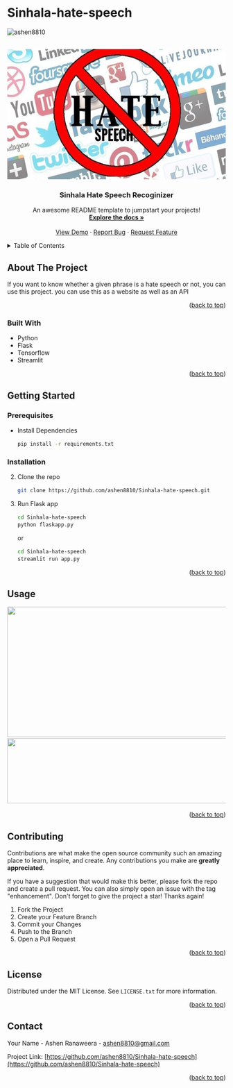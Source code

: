 # Sinhala-hate-speech
<img src="https://komarev.com/ghpvc/?username=ashen8810&label=Profile%20views&color=0e75b6&style=flat" alt="ashen8810" /> </p>
<a name="readme-top"></a>


<br />
<div align="center">
  <a href="https://github.com/ashen8810/Sinhala-hate-speech">
    <img src="images/1520125946303.jpg" alt="Logo" width="600" height="300">
  </a>

  <h3 align="center">Sinhala Hate Speech Recoginizer</h3>

   <p align="center">
    An awesome README template to jumpstart your projects!
    <br />
    <a href="https://github.com/ashen8810/Sinhala-hate-speech"><strong>Explore the docs »</strong></a>
    <br />
    <br />
    <a href="https://sinhala-hate-speech.up.railway.app/">View Demo</a>
    ·
    <a href="https://github.com/ashen8810/Sinhala-hate-speech/issues">Report Bug</a>
    ·
    <a href="https://github.com/ashen8810/Sinhala-hate-speech/issues">Request Feature</a>
  </p>
</div>


<!-- TABLE OF CONTENTS -->
<details>
  <summary>Table of Contents</summary>
  <ol>
    <li>
      <a href="#about-the-project">About The Project</a>
      <ul>
        <li><a href="#built-with">Built With</a></li>
      </ul>
    </li>
    <li>
      <a href="#getting-started">Getting Started</a>
      <ul>
        <li><a href="#prerequisites">Prerequisites</a></li>
        <li><a href="#installation">Installation</a></li>
      </ul>
    </li>
    <li><a href="#usage">Usage</a></li>
    <li><a href="#roadmap">Roadmap</a></li>
    <li><a href="#contributing">Contributing</a></li>
    <li><a href="#license">License</a></li>
    <li><a href="#contact">Contact</a></li>
    <li><a href="#acknowledgments">Acknowledgments</a></li>
  </ol>
</details>



<!-- ABOUT THE PROJECT -->
## About The Project



If you want to know whether a given phrase is a hate speech or not, you  can use this project.
you can use this as a website as well as an API 

<p align="right">(<a href="#readme-top">back to top</a>)</p>



### Built With


  - Python
  - Flask
  - Tensorflow
  - Streamlit
 
<p align="right">(<a href="#readme-top">back to top</a>)</p>



<!-- GETTING STARTED -->
## Getting Started



### Prerequisites

* Install Dependencies 
  ```sh
  pip install -r requirements.txt
  ```

### Installation


2. Clone the repo
   ```sh
   git clone https://github.com/ashen8810/Sinhala-hate-speech.git
   ```

2. Run Flask app
   ```sh
   cd Sinhala-hate-speech
   python flaskapp.py
   ```
   or
   
    ```sh
   cd Sinhala-hate-speech
   streamlit run app.py
   ```
   

<p align="right">(<a href="#readme-top">back to top</a>)</p>



<!-- USAGE EXAMPLES -->
## Usage

<a>
    <img src="https://github.com/ashen8810/resumewebsite/blob/master/assets/images/Screenshot1.png"  width="600" height="300">
  </a>
  <a>
    <img src="https://github.com/ashen8810/resumewebsite/blob/master/assets/images/Screenshot%202022-03-01%20151133.png" width="600" height="150">
  </a>

<p align="right">(<a href="#readme-top">back to top</a>)</p>



<!-- CONTRIBUTING -->
## Contributing

Contributions are what make the open source community such an amazing place to learn, inspire, and create. Any contributions you make are **greatly appreciated**.

If you have a suggestion that would make this better, please fork the repo and create a pull request. You can also simply open an issue with the tag "enhancement".
Don't forget to give the project a star! Thanks again!

1. Fork the Project
2. Create your Feature Branch 
3. Commit your Changes 
4. Push to the Branch 
5. Open a Pull Request

<p align="right">(<a href="#readme-top">back to top</a>)</p>



<!-- LICENSE -->
## License

Distributed under the MIT License. See `LICENSE.txt` for more information.

<p align="right">(<a href="#readme-top">back to top</a>)</p>



<!-- CONTACT -->
## Contact

Your Name - Ashen Ranaweera - ashen8810@gmail.com

Project Link: [https://github.com/ashen8810/Sinhala-hate-speech](https://github.com/ashen8810/Sinhala-hate-speech)

<p align="right">(<a href="#readme-top">back to top</a>)</p>


